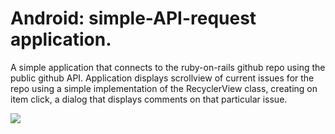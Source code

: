 # Android: simple-API-request application.
 A simple application that connects to the ruby-on-rails github repo using the public github API.
 Application displays scrollview of current issues for the repo using a simple implementation of the RecyclerView class, creating on item click, a dialog that displays comments on that particular issue. 
 
 
 ![](https://github.com/lighterletter/VineAudition/blob/master/sample/issuesappsample.gif)

